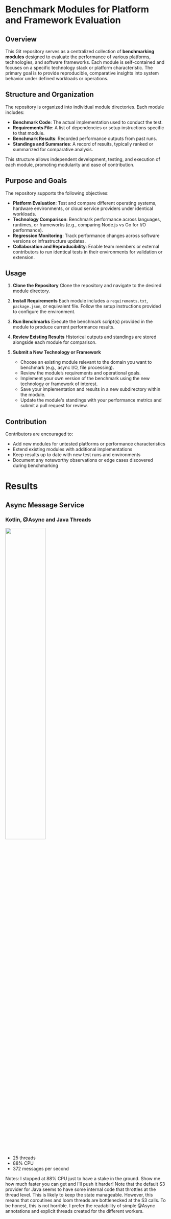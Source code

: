 # Benchmark Modules for Platform and Framework Evaluation

## Overview

This Git repository serves as a centralized collection of **benchmarking modules** designed to evaluate the performance of various platforms, technologies, and software frameworks. Each module is self-contained and focuses on a specific technology stack or platform characteristic. The primary goal is to provide reproducible, comparative insights into system behavior under defined workloads or operations.

## Structure and Organization

The repository is organized into individual module directories. Each module includes:

* **Benchmark Code**: The actual implementation used to conduct the test.
* **Requirements File**: A list of dependencies or setup instructions specific to that module.
* **Benchmark Results**: Recorded performance outputs from past runs.
* **Standings and Summaries**: A record of results, typically ranked or summarized for comparative analysis.

This structure allows independent development, testing, and execution of each module, promoting modularity and ease of contribution.

## Purpose and Goals

The repository supports the following objectives:

* **Platform Evaluation**: Test and compare different operating systems, hardware environments, or cloud service providers under identical workloads.
* **Technology Comparison**: Benchmark performance across languages, runtimes, or frameworks (e.g., comparing Node.js vs Go for I/O performance).
* **Regression Monitoring**: Track performance changes across software versions or infrastructure updates.
* **Collaboration and Reproducibility**: Enable team members or external contributors to run identical tests in their environments for validation or extension.

## Usage

1. **Clone the Repository**
   Clone the repository and navigate to the desired module directory.

2. **Install Requirements**
   Each module includes a `requirements.txt`, `package.json`, or equivalent file. Follow the setup instructions provided to configure the environment.

3. **Run Benchmarks**
   Execute the benchmark script(s) provided in the module to produce current performance results.

4. **Review Existing Results**
   Historical outputs and standings are stored alongside each module for comparison.

5. **Submit a New Technology or Framework**

   * Choose an existing module relevant to the domain you want to benchmark (e.g., async I/O, file processing).
   * Review the module’s requirements and operational goals.
   * Implement your own version of the benchmark using the new technology or framework of interest.
   * Save your implementation and results in a new subdirectory within the module.
   * Update the module's standings with your performance metrics and submit a pull request for review.

## Contribution

Contributors are encouraged to:

* Add new modules for untested platforms or performance characteristics
* Extend existing modules with additional implementations
* Keep results up to date with new test runs and environments
* Document any noteworthy observations or edge cases discovered during benchmarking

# Results
## Async Message Service
### Kotlin, @Async and Java Threads
<img src="./results/assets/kotlin-async.png" width="50%">

* 25 threads
* 88% CPU
* 372 messages per second

Notes: I stopped at 88% CPU just to have a stake in the ground. Show me how much faster you can get and I'll push it harder!
Note that the default S3 provider for Java seems to have some internal code that throttles at the thread level. This is
likely to keep the state manageable. However, this means that coroutines and loom threads are bottlenecked at the S3
calls. To be honest, this is not horrible. I prefer the readability of simple @Async annotations and explicit threads
created for the different workers. 

